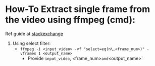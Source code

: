 # How-To Extract single frame from the video using ffmpeg (cmd):

Ref guide at [stackexchange][1]

1. Using select filter:
    - `ffmpeg -i <input_video> -vf "select=eq(n\,<frame_num>)" -vframes 1 <output_name>`
        - Provide `input_video`, <frame_num>` and `<output_name>`

[1]: <https://superuser.com/questions/1009969/how-to-extract-a-frame-out-of-a-video-using-ffmpeg#:~:text=Use%20the%20FFmpeg%20executable%20with,jpg%20.> "stackexchange"

